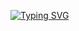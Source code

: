 [![Typing SVG](https://readme-typing-svg.demolab.com?font=Fira+Code&size=35&duration=2000&pause=1000&color=08FF68&width=435&lines=%F0%9F%91%8BHi%2C+I'm+Pr)](https://git.io/typing-svg)
